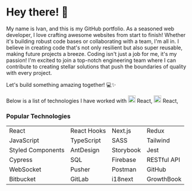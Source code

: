 # Hey there! 👋

My name is Ivan, and this is my GitHub portfolio. As a seasoned web developer, I love crafting awesome websites from start to finish! Whether it's building robust code bases or collaborating with a team, I'm all in. I believe in creating code that's not only resilient but also super reusable, making future projects a breeze.
Coding isn't just a job for me, it's my passion! I'm excited to join a top-notch engineering team where I can contribute to creating stellar solutions that push the boundaries of quality with every project.

Let's build something amazing together! 💻✨

Below is a list of technologies I have worked with
<img src="https://upload.wikimedia.org/wikipedia/commons/thumb/a/a7/React-icon.svg/2300px-React-icon.svg.png" alt="React" width="20px" /> React, <img src="https://upload.wikimedia.org/wikipedia/commons/thumb/a/a7/React-icon.svg/2300px-React-icon.svg.png" alt="React" width="20px" /> React,


### Popular Technologies

|            |            |            |            |
|------------|------------|------------|------------|
| React      | React Hooks| Next.js    | Redux      |
| JavaScript | TypeScript | SASS       | Tailwind   |
| Styled Components | AntDesign | Storybook | Jest       |
| Cypress    | SQL        | Firebase   | RESTful API|
| WebSocket  | Pusher     | Postman    | GitHub     |
| Bitbucket  | GitLab     | i18next    | GrowthBook |



